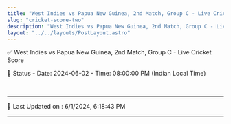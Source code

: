 ```yaml
---
title: "West Indies vs Papua New Guinea, 2nd Match, Group C - Live Cricket Score"
slug: "cricket-score-two"
description: "West Indies vs Papua New Guinea, 2nd Match, Group C - Live Cricket Score - Date: 2024-06-02 - Time: 08:00:00 PM (Indian Local Time)."
layout: "../../layouts/PostLayout.astro"
--- 
```


✅ West Indies vs Papua New Guinea, 2nd Match, Group C - Live Cricket Score

📑 Status - Date: 2024-06-02 - Time: 08:00:00 PM (Indian Local Time)

<br />

***

📝 Last Updated on : 6/1/2024, 6:18:43 PM

***

